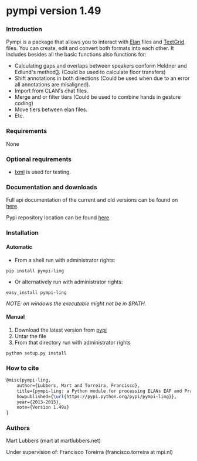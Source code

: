 pympi version 1.49
==================
### Introduction
Pympi is a package that allows you to interact with [Elan][1] files and
[TextGrid][2] files. You can create, edit and convert both formats into each
other. It includes besides all the basic functions also functions for:
- Calculating gaps and overlaps between speakers conform Heldner and Edlund's
  method[3]. (Could be used to calculate floor transfers)
- Shift annotations in both directions (Could be used when due to an error all
  annotations are misaligned).
- Import from CLAN's chat files.
- Merge and or filter tiers (Could be used to combine hands in gesture coding)
- Move tiers between elan files.
- Etc.

### Requirements
None

### Optional requirements
- [lxml][4] is used for testing.

### Documentation and downloads
Full api documentation of the current and old versions can be found on [here][5].

Pypi repository location can be found [here][6].

### Installation
#### Automatic
- From a shell run with administrator rights:
```Shell
pip install pympi-ling
```
- Or alternatively run with administrator rights:
```Shell
easy_install pympi-ling
```

*NOTE: on windows the executable might not be in $PATH.*

#### Manual
1. Download the latest version from [pypi][5]
2. Untar the file
3. From that directory run with administrator rights
```Shell
python setup.py install
```

### How to cite
```tex
@misc{pympi-ling,
	author={Lubbers, Mart and Torreira, Francisco},
	title={pympi-ling: a Python module for processing ELANs EAF and Praats TextGrid annotation files.},
	howpublished={\url{https://pypi.python.org/pypi/pympi-ling}},
	year={2013-2015},
	note={Version 1.49a}
}
```

### Authors
Mart Lubbers (mart at martlubbers.net)

Under supervision of:
Francisco Toreirra (francisco.torreira at mpi.nl)

[1]: https://tla.mpi.nl/tools/tla-tools/elan/
[2]: http://www.fon.hum.uva.nl/praat/
[3]: http://www.sciencedirect.com/science/article/pii/S0095447010000628
[4]: http://lxml.de/
[5]: http://dopefishh.github.io/pympi/
[6]: https://pypi.python.org/pypi/pympi-ling/
